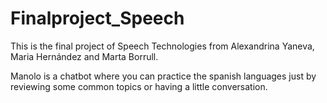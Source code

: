# Finalproject_Speech
This is the final project of Speech Technologies from Alexandrina Yaneva, Maria Hernández and Marta Borrull.

Manolo is a chatbot where you can practice 
the spanish languages just by reviewing some common topics or having a little conversation.
